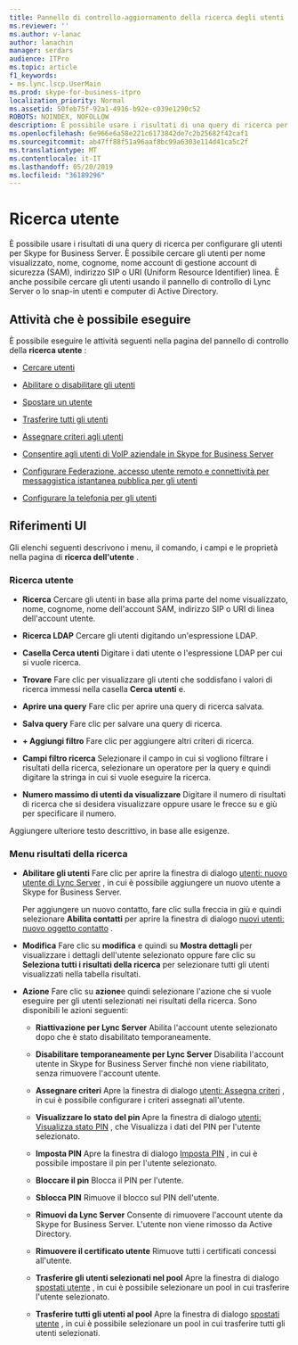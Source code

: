 ```yaml
---
title: Pannello di controllo-aggiornamento della ricerca degli utenti
ms.reviewer: ''
ms.author: v-lanac
author: lanachin
manager: serdars
audience: ITPro
ms.topic: article
f1_keywords:
- ms.lync.lscp.UserMain
ms.prod: skype-for-business-itpro
localization_priority: Normal
ms.assetid: 50feb75f-92a1-4916-b92e-c039e1290c52
ROBOTS: NOINDEX, NOFOLLOW
description: È possibile usare i risultati di una query di ricerca per configurare gli utenti per Skype for Business Server. È possibile cercare gli utenti per nome visualizzato, nome, cognome, nome account di gestione account di sicurezza (SAM), indirizzo SIP o URI (Uniform Resource Identifier) linea. È anche possibile cercare gli utenti usando il pannello di controllo di Lync Server o lo snap-in utenti e computer di Active Directory.
ms.openlocfilehash: 6e966e6a58e221c6173842de7c2b25682f42caf1
ms.sourcegitcommit: ab47ff88f51a96aaf8bc99a6303e114d41ca5c2f
ms.translationtype: MT
ms.contentlocale: it-IT
ms.lasthandoff: 05/20/2019
ms.locfileid: "36189296"
---
```

# <a name="control-panel---updated-user-search"></a>Ricerca utente

È possibile usare i risultati di una query di ricerca per configurare gli utenti per Skype for Business Server. È possibile cercare gli utenti per nome visualizzato, nome, cognome, nome account di gestione account di sicurezza (SAM), indirizzo SIP o URI (Uniform Resource Identifier) linea. È anche possibile cercare gli utenti usando il pannello di controllo di Lync Server o lo snap-in utenti e computer di Active Directory.

## <a name="tasks-you-can-perform"></a>Attività che è possibile eseguire

È possibile eseguire le attività seguenti nella pagina del pannello di controllo della **ricerca utente** :

- [Cercare utenti](https://technet.microsoft.com/library/3b9f6f55-d7a9-46ae-8e10-f221ba0d3bb5.aspx)

- [Abilitare o disabilitare gli utenti](https://technet.microsoft.com/library/12497d00-f665-4a97-be68-854c5a8be4fc.aspx)

- [Spostare un utente](ms.lync.lscp.UserMove.md)

- [Trasferire tutti gli utenti](ms.lync.lscp.UserMoveAll.md)

- [Assegnare criteri agli utenti](https://technet.microsoft.com/library/a4ed0120-d9e5-4eb2-acfd-8de2cb503652.aspx)

- [Consentire agli utenti di VoIP aziendale in Skype for Business Server](../../../deploy/deploy-enterprise-voice/enable-users-for-enterprise-voice.md)

- [Configurare Federazione, accesso utente remoto e connettività per messaggistica istantanea pubblica per gli utenti](https://technet.microsoft.com/library/736fcaad-9f95-4896-b767-e199d86a00a4.aspx)

- [Configurare la telefonia per gli utenti](https://technet.microsoft.com/library/4546432e-c839-4517-a2c5-bc0d4d8c6a03.aspx)



## <a name="ui-reference"></a>Riferimenti UI

Gli elenchi seguenti descrivono i menu, il comando, i campi e le proprietà nella pagina di **ricerca dell'utente** .

### <a name="user-search"></a>Ricerca utente

- **Ricerca** Cercare gli utenti in base alla prima parte del nome visualizzato, nome, cognome, nome dell'account SAM, indirizzo SIP o URI di linea dell'account utente.

- **Ricerca LDAP** Cercare gli utenti digitando un'espressione LDAP.

- **Casella Cerca utenti** Digitare i dati utente o l'espressione LDAP per cui si vuole ricerca.

- **Trovare** Fare clic per visualizzare gli utenti che soddisfano i valori di ricerca immessi nella casella **Cerca utenti** e.

- **Aprire una query** Fare clic per aprire una query di ricerca salvata.

- **Salva query** Fare clic per salvare una query di ricerca.

- **+ Aggiungi filtro** Fare clic per aggiungere altri criteri di ricerca.

- **Campi filtro ricerca** Selezionare il campo in cui si vogliono filtrare i risultati della ricerca, selezionare un operatore per la query e quindi digitare la stringa in cui si vuole eseguire la ricerca.

- **Numero massimo di utenti da visualizzare** Digitare il numero di risultati di ricerca che si desidera visualizzare oppure usare le frecce su e giù per specificare il numero.

Aggiungere ulteriore testo descrittivo, in base alle esigenze.

### <a name="search-results-menus"></a>Menu risultati della ricerca

- **Abilitare gli utenti** Fare clic per aprire la finestra di dialogo [utenti: nuovo utente di Lync Server](ms.lync.lscp.UserNew.md) , in cui è possibile aggiungere un nuovo utente a Skype for Business Server.

    Per aggiungere un nuovo contatto, fare clic sulla freccia in giù e quindi selezionare **Abilita contatti** per aprire la finestra di dialogo [nuovi utenti: nuovo oggetto contatto](ms.lync.lscp.UserNewContact.md) .

- **Modifica** Fare clic su **modifica** e quindi su **Mostra dettagli** per visualizzare i dettagli dell'utente selezionato oppure fare clic su **Seleziona tutti i risultati della ricerca** per selezionare tutti gli utenti visualizzati nella tabella risultati.

- **Azione** Fare clic su **azione**e quindi selezionare l'azione che si vuole eseguire per gli utenti selezionati nei risultati della ricerca. Sono disponibili le azioni seguenti:

  - **Riattivazione per Lync Server** Abilita l'account utente selezionato dopo che è stato disabilitato temporaneamente.

  - **Disabilitare temporaneamente per Lync Server** Disabilita l'account utente in Skype for Business Server finché non viene riabilitato, senza rimuovere l'account utente.

  - **Assegnare criteri** Apre la finestra di dialogo [utenti: Assegna criteri](ms.lync.lscp.UserAssignPolicy.md) , in cui è possibile configurare i criteri assegnati all'utente.

  - **Visualizzare lo stato del pin** Apre la finestra di dialogo [utenti: Visualizza stato PIN](ms.lync.lscp.UserViewPin.md) , che Visualizza i dati del PIN per l'utente selezionato.

  - **Imposta PIN** Apre la finestra di dialogo [Imposta PIN](ms.lync.lscp.UserSetPin.md) , in cui è possibile impostare il pin per l'utente selezionato.

  - **Bloccare il pin** Blocca il PIN per l'utente.

  - **Sblocca PIN** Rimuove il blocco sul PIN dell'utente.

  - **Rimuovi da Lync Server** Consente di rimuovere l'account utente da Skype for Business Server. L'utente non viene rimosso da Active Directory.

  - **Rimuovere il certificato utente** Rimuove tutti i certificati concessi all'utente.

  - **Trasferire gli utenti selezionati nel pool** Apre la finestra di dialogo [spostati utente](ms.lync.lscp.UserMove.md) , in cui è possibile selezionare un pool in cui trasferire l'utente selezionato.

  - **Trasferire tutti gli utenti al pool** Apre la finestra di dialogo [spostati utente](ms.lync.lscp.UserMove.md) , in cui è possibile selezionare un pool in cui trasferire tutti gli utenti selezionati.


